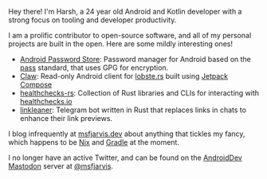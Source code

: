 Hey there! I'm Harsh, a 24 year old Android and Kotlin developer with a strong focus on tooling and developer productivity.

I am a prolific contributor to open-source software, and all of my personal projects are built in the open. Here are some mildly interesting ones!

- [Android Password Store](https://github.com/Android-Password-Store/Android-Password-Store): Password manager for Android based on the [pass](https://passwordstore.org/) standard, that uses GPG for encryption.
- [Claw](https://github.com/msfjarvis/compose-lobsters): Read-only Android client for [lobste.rs](https://lobste.rs/) built using [Jetpack Compose](https://developer.android.com/jetpack/compose)
- [healthchecks-rs](https://github.com/msfjarvis/healthchecks-rs): Collection of Rust libraries and CLIs for interacting with [healthchecks.io](https://healthchecks.io)
- [linkleaner](https://github.com/msfjarvis/linkleaner): Telegram bot written in Rust that replaces links in chats to enhance their link previews.

I blog infrequently at [msfjarvis.dev](https://msfjarvis.dev/) about anything that tickles my fancy, which happens to be [Nix](https://nixos.org/) and [Gradle](https://gradle.org/) at the moment.

I no longer have an active Twitter, and can be found on the [AndroidDev Mastodon](https://androiddev.social/) server at [@msfjarvis](https://androiddev.social/@msfjarvis).
